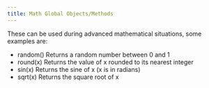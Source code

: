 ```yaml
---
title: Math Global Objects/Methods
---
```

These can be used during advanced mathematical situations, some examples are:
- random()	Returns a random number between 0 and 1
- round(x)	Returns the value of x rounded to its nearest integer
- sin(x)	Returns the sine of x (x is in radians)
- sqrt(x)	Returns the square root of x
